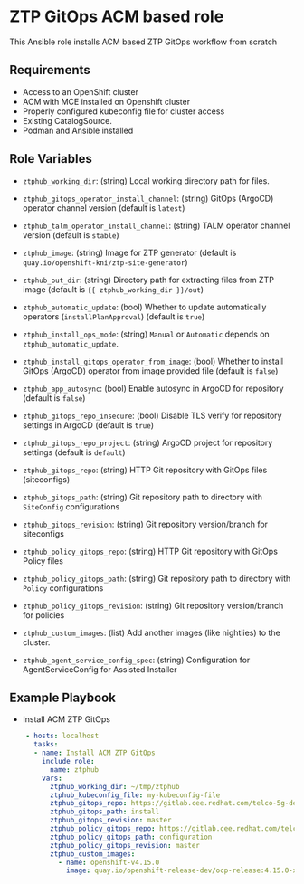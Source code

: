 ZTP GitOps ACM based role
=========

This Ansible role installs ACM based ZTP GitOps workflow from scratch

Requirements
------------

* Access to an OpenShift cluster
* ACM with MCE installed on Openshift cluster
* Properly configured kubeconfig file for cluster access
* Existing CatalogSource.
* Podman and Ansible installed

Role Variables
--------------

* `ztphub_working_dir`: (string) Local working directory path for files.
* `ztphub_gitops_operator_install_channel`: (string) GitOps (ArgoCD) operator channel version (default is `latest`)
* `ztphub_talm_operator_install_channel`: (string) TALM operator channel version (default is `stable`)
* `ztphub_image`: (string) Image for ZTP generator (default is `quay.io/openshift-kni/ztp-site-generator`)
* `ztphub_out_dir`: (string) Directory path for extracting files from ZTP image (default is `{{ ztphub_working_dir }}/out`)
* `ztphub_automatic_update`: (bool) Whether to update automatically operators (`installPlanApproval`) (default is `true`)
* `ztphub_install_ops_mode`: (string) `Manual` or `Automatic` depends on `ztphub_automatic_update`.

* `ztphub_install_gitops_operator_from_image`: (bool) Whether to install GitOps (ArgoCD) operator from image provided file (default is `false`)
* `ztphub_app_autosync`: (bool) Enable autosync in ArgoCD for repository (default is `false`)
* `ztphub_gitops_repo_insecure`: (bool) Disable TLS verify for repository settings in ArgoCD (default is `true`)
* `ztphub_gitops_repo_project`: (string) ArgoCD project for repository settings (default is `default`)
* `ztphub_gitops_repo`: (string) HTTP Git repository with GitOps files (siteconfigs)
* `ztphub_gitops_path`: (string) Git repository path to directory with `SiteConfig` configurations
* `ztphub_gitops_revision`: (string) Git repository version/branch for siteconfigs
* `ztphub_policy_gitops_repo`: (string) HTTP Git repository with GitOps Policy files
* `ztphub_policy_gitops_path`: (string) Git repository path to directory with `Policy` configurations
* `ztphub_policy_gitops_revision`: (string) Git repository version/branch for policies

* `ztphub_custom_images`: (list) Add another images (like nightlies) to the cluster.
* `ztphub_agent_service_config_spec`: (string) Configuration for AgentServiceConfig for Assisted Installer

Example Playbook
----------------

* Install ACM ZTP GitOps

```yaml
    - hosts: localhost
      tasks:
      - name: Install ACM ZTP GitOps
        include_role:
          name: ztphub
        vars:
          ztphub_working_dir: ~/tmp/ztphub
          ztphub_kubeconfig_file: my-kubeconfig-file
          ztphub_gitops_repo: https://gitlab.cee.redhat.com/telco-5g-devops-ci-infra/gitops.git
          ztphub_gitops_path: install
          ztphub_gitops_revision: master
          ztphub_policy_gitops_repo: https://gitlab.cee.redhat.com/telco-5g-devops-ci-infra/gitops.git
          ztphub_policy_gitops_path: configuration
          ztphub_policy_gitops_revision: master
          ztphub_custom_images:
            - name: openshift-v4.15.0
              image: quay.io/openshift-release-dev/ocp-release:4.15.0-x86_64
```
